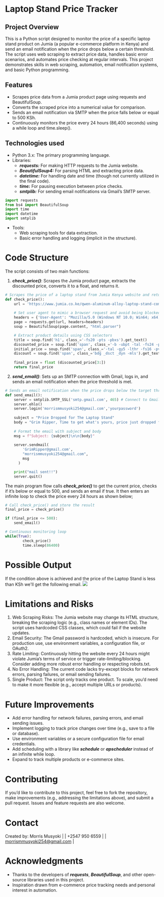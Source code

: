 # Laptop Stand Price Tracker
## Project Overview
This is a Python script designed to monitor the price of a specific laptop stand product on Jumia (a popular e-commerce platform in Kenya) and send an email notification when the price drops below a certain threshold. The script uses web scraping to extract price data, handles basic error scenarios, and automates price checking at regular intervals. This project demonstrates skills in web scraping, automation, email notification systems, and basic Python programming.

## Features

- Scrapes price data from a Jumia product page using requests and BeautifulSoup.
- Converts the scraped price into a numerical value for comparison.
- Sends an email notification via SMTP when the price falls below or equal to 500 KSh.
- Continuously monitors the price every 24 hours (86,400 seconds) using a while loop and time.sleep().

## Technologies used
- Python 3.x: The primary programming language.
- Libraries:
  - ***requests:*** For making HTTP requests to the Jumia website.
  - ***BeautifulSoup4:*** For parsing HTML and extracting price data.
  - ***datetime:*** For handling date and time (though not currently utilized in the final code).
  - ***time:*** For pausing execution between price checks.
  - ***smtplib:*** For sending email notifications via Gmail’s SMTP server.
```python
import requests
from bs4 import BeautifulSoup
import time
import datetime
import smtplib
```
- Tools:
  - Web scraping tools for data extraction.
  - Basic error handling and logging (implicit in the structure).

# Code Structure
The script consists of two main functions:
1. ***check_price()***: Scrapes the Jumia product page, extracts the discounted price, converts it to a float, and returns it.
```python
# Scrapes the price of a laptop stand from Jumia Kenya website and returns the current discounted price as a float
def check_price():
    url = 'https://www.jumia.co.ke/qwen-aluminum-alloy-laptop-stand-computer-stand-61956975.html'
    
    # Set user agent to mimic a browser request and avoid being blocked
    headers = {'User-Agent': "Mozilla/5.0 (Windows NT 10.0; Win64; x64) AppleWebKit/537.36 (KHTML, like Gecko) Chrome/134.0.0.0 Safari/537.36"}
    page = requests.get(url, headers=headers)
    soup = BeautifulSoup(page.content, "html.parser")

    # Extract product details using CSS selectors
    title = soup.find('h1', class_='-fs20 -pts -pbxs').get_text()
    discounted_price = soup.find('span', class_='-b -ubpt -tal -fs24 -prxs').get_text()
    initial_price = soup.find('span', class_='-tal -gy5 -lthr -fs16 -pvxs -ubpt').get_text()
    discount = soup.find('span', class_='bdg _dsct _dyn -mls').get_text()
    
    final_price = float (discounted_price[3:])
    return final_price
```
2. ***send_email()***: Sets up an SMTP connection with Gmail, logs in, and sends an email notification when the price threshold is met.
```python
# Sends an email notification when the price drops below the target threshold. Uses Gmail's SMTP server to send the email.
def send_email():
    server = smtplib.SMTP_SSL('smtp.gmail.com', 465) # Connect to Gmail's SMTP server using SSL
    server.ehlo()
    server.login('morrismmusyoki254@gmail.com','yourpassword')
    
    subject = "Price Dropped for The Laptop Stand"
    body = "Grim Ripper, Time to get what's yours, price just dropped for the stand. Right here:https://www.jumia.co.ke/qwen-aluminum-alloy-laptop-stand-computer-stand-61956975.html"
   
    # Format the email with subject and body
    msg = f"Subject: {subject}\n\n{body}"
    
    server.sendmail(
        'GrimRipper@gmail.com',
        "morrismmusyoki254@gmail.com",
        msg
      )

    print("mail sent!!")
    server.quit()
```
The main program flow calls ***check_price()*** to get the current price, checks if it’s below or equal to 500, and sends an email if true. It then enters an infinite loop to check the price every 24 hours as shown below;
```python
# Call check_price() and store the result
final_price = check_price()

if (final_price <= 500):
    send_email()

# Continuous monitoring loop
while(True):
        check_price()
        time.sleep(86400)
```
# Possible Output
If the condition above is achieved and the price of the Laptop Stand is less than KSh we'll get the following email.
![](outputmail.png)
# Limitations and Risks
1. Web Scraping Risks: The Jumia website may change its HTML structure, breaking the scraping logic (e.g., class names or element IDs). The script uses hardcoded CSS classes, which could fail if the website updates.
2. Email Security: The Gmail password is hardcoded, which is insecure. For production use, use environment variables, a configuration file, or OAuth2.
3. Rate Limiting: Continuously hitting the website every 24 hours might violate Jumia’s terms of service or trigger rate-limiting/blocking. Consider adding more robust error handling or respecting robots.txt.
4. No Error Handling: The current code lacks try-except blocks for network errors, parsing failures, or email sending failures.
5. Single Product: The script only tracks one product. To scale, you’d need to make it more flexible (e.g., accept multiple URLs or products).

# Future Improvements
- Add error handling for network failures, parsing errors, and email sending issues.
- Implement logging to track price changes over time (e.g., save to a file or database).
- Use environment variables or a secure configuration file for email credentials.
- Add scheduling with a library like ***schedule*** or ***apscheduler*** instead of an infinite while loop.
- Expand to track multiple products or e-commerce sites.

# Contributing
If you’d like to contribute to this project, feel free to fork the repository, make improvements (e.g., addressing the limitations above), and submit a pull request. Issues and feature requests are also welcome.

# Contact
  Created by: Morris Musyoki |
              | +2547 950 6559 |
              | morrismmusyoki254@gmail.com |
  
# Acknowledgments
+ Thanks to the developers of ***requests***, ***BeautifulSoup***, and other open-source libraries used in this project.
+ Inspiration drawn from e-commerce price tracking needs and personal interest in automation.



